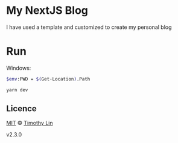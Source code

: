 # My NextJS Blog

I have used a template and customized to create my personal blog

# Run

Windows:
```bash
$env:PWD = $(Get-Location).Path
```

```bash
yarn dev
```

## Licence

[MIT](https://github.com/timlrx/tailwind-nextjs-starter-blog/blob/main/LICENSE) © [Timothy Lin](https://www.timlrx.com)

v2.3.0
